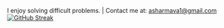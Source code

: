 I enjoy solving difficult problems.
| Contact me at: asharmava1@gmail.com
[![GitHub Streak](https://streak-stats.demolab.com?user=Av1Sharma&theme=meta-dark&hide_border=true&border_radius=25&mode=daily)](https://git.io/streak-stats)
